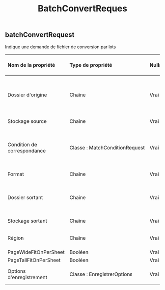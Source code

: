 ﻿---
title: BatchConvertReques
second_title: Aspose.Cells Cloud Documen
type: docs
url: /fr/specification/model/batchconvertrequest/
description: "Aspose.Cells Spécification du modèle cloud : BatchConvertRequest. Gérez sans effort Excel et d'autres feuilles de calcul avec des fonctionnalités telles que l'ouverture, la génération, l'édition, le fractionnement, la fusion, la comparaison et la conversion."
weight: 50
---
## **batchConvertRequest**

 Indique une demande de fichier de conversion par lots

| Nom de la propriété| Type de propriété| Nullable| Lecture seulement| Valeur par défaut| Description|
|:- |:- |:- |:- |:- |:- |
| Dossier d'origine| Chaîne| Vrai| FAUX|| Le répertoire stocke les fichiers qui doivent être convertis au format.|
| Stockage source| Chaîne| Vrai| FAUX|| Aspose Nom du stockage cloud.|
| Condition de correspondance| Classe : MatchConditionRequest| Vrai| FAUX|| Indique la condition de correspondance qui doit être traitée pour le nom de fichier.|
| Format| Chaîne| Vrai| FAUX|| Format de conversion.|
| Dossier sortant| Chaîne| Vrai| FAUX|| Le répertoire qui stocke les fichiers dont la conversion de format a réussi.|
| Stockage sortant| Chaîne| Vrai| FAUX|| Aspose Nom du stockage cloud.|
| Région| Chaîne| Vrai| FAUX|| Paramètres régionaux du classeur.|
| PageWideFitOnPerSheet| Booléen| Vrai| FAUX|||
| PageTallFitOnPerSheet| Booléen| Vrai| FAUX|||
| Options d'enregistrement| Classe : EnregistrerOptions| Vrai| FAUX|| Indique les options de sauvegarde.|

